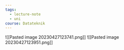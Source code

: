 ```yaml
---
tags:
  - lecture-note
  - uni
course: Datateknik
---
```

![[Pasted image 20230427123741.png]]
![[Pasted image 20230427123951.png]]
